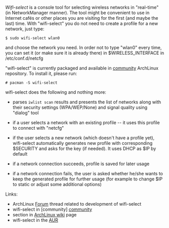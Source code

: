 *Wifi-select* is a console tool for selecting wireless networks in "real-time"
(in NetworkManager manner). The tool might be convenient to use in Internet
cafés or other places you are visiting for the first (and maybe the last) time.
With "wifi-select" you do not need to create a profile for a new network, just
type:

    $ sudo wifi-select wlan0

and choose the network you need. In order not to type "wlan0" every time, you
can set it (or make sure it is already there) in $WIRELESS_INTERFACE in
/etc/conf.d/netcfg

"wifi-select" is currently packaged and available in [community] ArchLinux
repository. To install it, please run:

    # pacman -S wifi-select

wifi-select does the following and nothing more:

* parses `iwlist scan` results and presents the list of networks along with their
  security settings (WPA/WEP/None) and signal quality using "dialog" tool
  
* if a user selects a network with an existing profile -- it uses this profile to
  connect with "netcfg"
  
* if the user selects a new network (which doesn't have a profile yet),
  wifi-select automatically generates new profile with corresponding $SECURITY
  and asks for the key (if needed). It uses DHCP as $IP by default
  
* if a network connection succeeds, profile is saved for later usage

* if a network connection fails, the user is asked whether he/she wants to keep the
  generated profile for further usage (for example to change $IP to static or
  adjust some additional options)

Links:

* ArchLinux [Forum][] thread related to development of wifi-select
* wifi-select in \[community\] [community][]
* section in [ArchLinux wiki][wiki] page
* wifi-select in the [AUR][]

[forum]:     https://bbs.archlinux.org/viewtopic.php?id=63973
[community]: http://www.archlinux.org/packages/community/any/wifi-select/
[wiki]:      https://wiki.archlinux.org/index.php/Netcfg#wifi-select
[aur]:       http://aur.archlinux.org/packages.php?ID=23471
